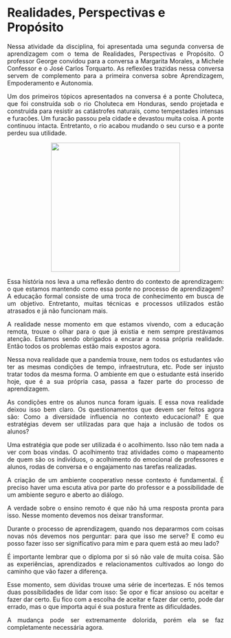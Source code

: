 # Realidades, Perspectivas e Propósito 

<p align="justify">Nessa atividade da disciplina, foi apresentada uma segunda conversa de aprendizagem com o tema de Realidades, Perspectivas e Propósito. O professor George convidou para a conversa a Margarita Morales, a Michele Confessor e o José Carlos Torquarto. As reflexões trazidas nessa conversa servem de complemento para a primeira conversa sobre Aprendizagem, Empoderamento e Autonomia.</p>

<p align="justify">Um dos primeiros tópicos apresentados na conversa é a ponte Choluteca, que foi construída sob o rio Choluteca em Honduras, sendo projetada e construída para resistir as catástrofes naturais, como tempestades intensas e furacões. Um furacão passou pela cidade e devastou muita coisa. A ponte continuou intacta. Entretanto, o rio acabou mudando o seu curso e a ponte perdeu sua utilidade.</p>

<p align="center"><img src="../img/ponte.jpeg" width=300 height=auto></p>

<p align="justify">Essa história nos leva a uma reflexão dentro do contexto de aprendizagem: o que estamos mantendo como essa ponte no processo de aprendizagem? A educação formal consiste de uma troca de conhecimento em busca de um objetivo. Entretanto, muitas técnicas e processos utilizados estão atrasados e já não funcionam mais.</p>

<p align="justify">A realidade nesse momento em que estamos vivendo, com a educação remota, trouxe o olhar para o que já existia e nem sempre prestávamos atenção. Estamos sendo obrigados a encarar a nossa própria realidade. Então todos os problemas estão mais expostos agora.</p>

<p align="justify">Nessa nova realidade que a pandemia trouxe, nem todos os estudantes vão ter as mesmas condições de tempo, infraestrutura, etc. Pode ser injusto tratar todos da mesma forma. O ambiente em que o estudante está inserido hoje, que é a sua própria casa, passa a fazer parte do processo de aprendizagem.</p>

<p align="justify">As condições entre os alunos nunca foram iguais. E essa nova realidade deixou isso bem claro. Os questionamentos que devem ser feitos agora são: Como a diversidade influencia no contexto educacional? E que estratégias devem ser utilizadas para que haja a inclusão de todos os alunos?</p>

<p align="justify">Uma estratégia que pode ser utilizada é o acolhimento. Isso não tem nada a ver com boas vindas. O acolhimento traz atividades como o mapeamento de quem são os indivíduos, o acolhimento do emocional de professores e alunos, rodas de conversa e o engajamento nas tarefas realizadas.</p>

<p align="justify">A criação de um ambiente cooperativo nesse contexto é fundamental. É preciso haver uma escuta ativa por parte do professor e a possibilidade de um ambiente seguro e aberto ao diálogo.</p>

<p align="justify">A verdade sobre o ensino remoto é que não há uma resposta pronta para isso. Nesse momento devemos nos deixar transformar.</p>

<p align="justify">Durante o processo de aprendizagem, quando nos depararmos com coisas novas nós devemos nos perguntar: para que isso me serve? E como eu posso fazer isso ser significativo para mim e para quem está ao meu lado?</p>

<p align="justify">É importante lembrar que o diploma por si só não vale de muita coisa. São as experiências, aprendizados e relacionamentos cultivados ao longo do caminho que vão fazer a diferença.</p>

<p align="justify">Esse momento, sem dúvidas trouxe uma série de incertezas. E nós temos duas possibilidades de lidar com isso: Se opor e ficar ansioso ou aceitar e fazer dar certo. Eu fico com a escolha de aceitar e fazer dar certo, pode dar errado, mas o que importa aqui é sua postura frente as dificuldades.</p>

<p align="justify">A mudança pode ser extremamente dolorida, porém ela se faz completamente necessária agora.</p>
